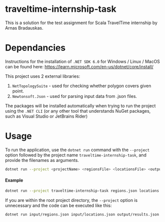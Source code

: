 # traveltime-internship-task

This is a solution for the test assignment for Scala TravelTime internship by Arnas Bradauskas.

# Dependancies
Instructions for the installation of `.NET SDK 6.0` for Windows / Linux / MacOS can be found here:
https://learn.microsoft.com/en-us/dotnet/core/install/

This project uses 2 external libraries:
1. `NetTopologySuite` - used for checking whether polygon covers given point.
2. `Newtonsoft.Json` - used for parsing input data from .json files.

The packages will be installed automatically when trying to run the project using the `.NET CLI` (or any other tool that understands NuGet packages, such as Visual Studio or JetBrains Rider)

# Usage
To run the application, use the `dotnet run` command with the `--project` option followed by the project name `traveltime-internship-task`, and provide the filenames as arguments.

```bash
dotnet run --project <projectName> <regionsFile> <locationsFile> <outputFile>
```

#### Example

```bash
dotnet run --project traveltime-internship-task regions.json locations.json results.json
```

If you are within the root project directory, the `--project` option is unnecessary and the code can be executed like this: 
```bash
dotnet run input/regions.json input/locations.json output/results.json
```
